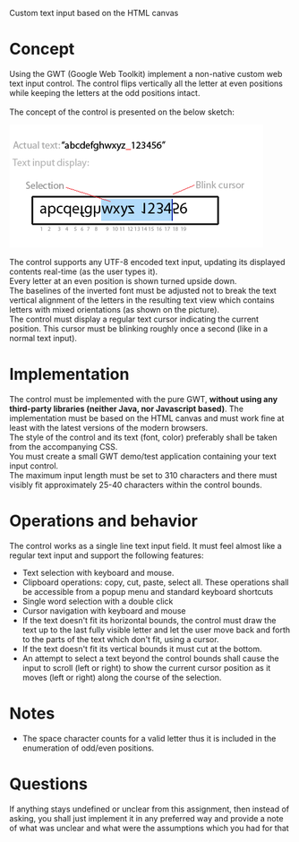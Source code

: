 Custom text input based on the HTML canvas 

# Concept
Using the GWT (Google Web Toolkit) implement a non-native custom web text input control. The control flips vertically all the letter at even positions while keeping the letters at the odd positions intact.<br /><br />
The concept of the control is presented on the below sketch:<br />

![Alt text](./png1.png "Crazy text input")

The control supports any UTF-8 encoded text input, updating its displayed contents real-time (as the user types it).<br />
Every letter at an even position is shown turned upside down.<br />
The baselines of the inverted font must be adjusted not to break the text vertical alignment of the letters in the resulting text view which contains letters with mixed orientations (as shown on the picture).<br />
The control must display a regular text cursor indicating the current position. This cursor must be blinking roughly once a second (like in a normal text input).<br />

# Implementation
The control must be implemented with the pure GWT, <b>without using any third-party libraries (neither Java, nor Javascript based)</b>. The implementation must be based on the HTML canvas and must work fine at least with the latest versions of the modern browsers.<br />
The style of the control and its text (font, color) preferably shall be taken from the accompanying CSS.<br />
You must create a small GWT demo/test application containing your text input control.<br />
The maximum input length must be set to 310 characters and there must visibly fit approximately 25-40 characters within the control bounds.<br />

# Operations and behavior
The control works as a single line text input field. It must feel almost like a regular text input and support the following features:<br />
<ul>
<li>Text selection with keyboard and mouse.</li>
<li>Clipboard operations: copy, cut, paste, select all. These operations shall be accessible from a popup menu and standard keyboard shortcuts</li>
<li>Single word selection with a double click</li>
<li>Cursor navigation with keyboard and mouse</li>
<li>If the text doesn't fit its horizontal bounds, the control must draw the text up to the last fully visible letter and let the user move back and forth to the parts of the text which don't fit, using a cursor. </li>
<li>If the text doesn't fit its vertical bounds it must cut at the bottom.</li>
<li>An attempt to select a text beyond the control bounds shall cause the input to scroll (left or right) to show the current cursor position as it moves (left or right) along the course of the selection.</li>
</ul>

# Notes
<ul>
<li>The space character counts for a valid letter thus it is included in the enumeration of odd/even positions.</li>
</ul>

# Questions
If anything stays undefined or unclear from this assignment, then instead of asking, you shall just implement it in any preferred way and provide a note of what was unclear and what were the assumptions which you had for that
